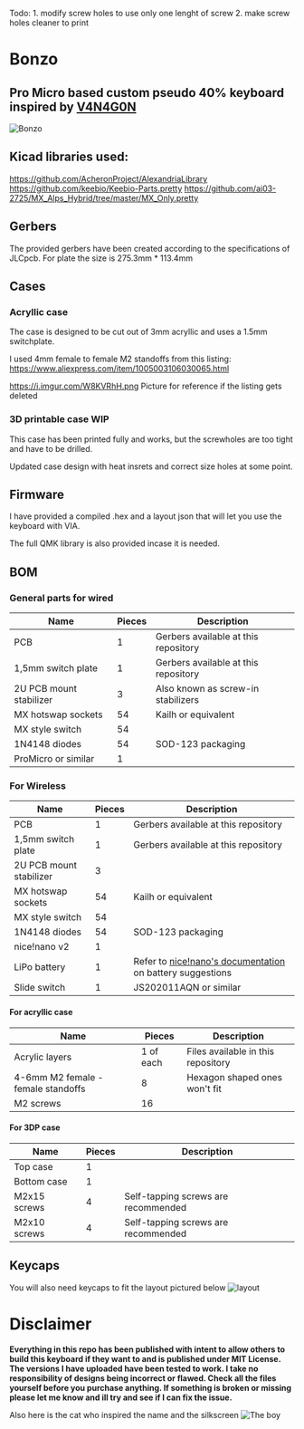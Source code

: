 Todo: 1. modify screw holes to use only one lenght of screw
      2. make screw holes cleaner to print

# Bonzo
## Pro Micro based custom pseudo 40% keyboard inspired by [V4N4G0N](https://trashman.wiki/keyboards/v4n4g0n)

![Bonzo](https://i.imgur.com/aKBtpmu.jpg)

## Kicad libraries used:

https://github.com/AcheronProject/AlexandriaLibrary
https://github.com/keebio/Keebio-Parts.pretty
https://github.com/ai03-2725/MX_Alps_Hybrid/tree/master/MX_Only.pretty

## Gerbers

The provided gerbers have been created according to the specifications of JLCpcb. For plate the size is 275.3mm * 113.4mm

## Cases 

### Acryllic case

The case is designed to be cut out of 3mm acryllic and uses a 1.5mm switchplate.

I used 4mm female to female M2 standoffs from this listing: https://www.aliexpress.com/item/1005003106030065.html

https://i.imgur.com/W8KVRhH.png Picture for reference if the listing gets deleted

### 3D printable case WIP

This case has been printed fully and works, but the screwholes are too tight and have to be drilled.

Updated case design with heat insrets and correct size holes at some point.

## Firmware 

I have provided a compiled .hex and a layout json that will let you use the keyboard with VIA.

The full QMK library is also provided incase it is needed.

## BOM

### General parts for wired

| Name                    | Pieces | Description                          |
| ----------------------- | ------ | ------------------------------------ |
| PCB                     | 1      | Gerbers available at this repository |
| 1,5mm switch plate      | 1      | Gerbers available at this repository |
| 2U PCB mount stabilizer | 3      | Also known as screw-in stabilizers   |
| MX hotswap sockets      | 54     | Kailh or equivalent                  |
| MX style switch         | 54     |                                      |
| 1N4148 diodes           | 54     | SOD-123 packaging                    |
| ProMicro or similar     | 1      |                                      |

### For Wireless

| Name                    | Pieces | Description                                                                                            |
| ----------------------- | ------ | ------------------------------------------------------------------------------------------------------ |
| PCB                     | 1      | Gerbers available at this repository                                                                   |
| 1,5mm switch plate      | 1      | Gerbers available at this repository                                                                   |
| 2U PCB mount stabilizer | 3      |                                                                                                        |
| MX hotswap sockets      | 54     | Kailh or equivalent                                                                                    |
| MX style switch         | 54     |                                                                                                        |
| 1N4148 diodes           | 54     | SOD-123 packaging                                                                                      |
| nice!nano v2            | 1      |                                                                                                        |
| LiPo battery            | 1      | Refer to [nice!nano's documentation](https://nicekeyboards.com/docs/nice-nano/) on battery suggestions |
| Slide switch            | 1      | JS202011AQN or similar                                                                                 |

#### For acryllic case

| Name                               | Pieces    | Description                        |
| ---------------------------------- | --------- | ---------------------------------- |
| Acrylic layers                     | 1 of each | Files available in this repository |
| 4-6mm M2 female - female standoffs | 8         | Hexagon shaped ones won't fit      |
| M2 screws                          | 16        |                                    |

#### For 3DP case

| Name         | Pieces | Description                         |
| ------------ | ------ | ----------------------------------- |
| Top case     | 1      |                                     |
| Bottom case  | 1      |                                     |
| M2x15 screws | 4      | Self-tapping screws are recommended |
| M2x10 screws | 4      | Self-tapping screws are recommended |



## Keycaps
You will also need keycaps to fit the layout pictured below 
![layout](https://i.imgur.com/XcQJnYB.png)

# Disclaimer
**Everything in this repo has been published with intent to allow others to build this keyboard if they want to and is published under MIT License. The versions I have uploaded have been tested to work. I take no responsibility of designs being incorrect or flawed. Check all the files yourself before you purchase anything. If something is broken or missing please let me know and ill try and see if I can fix the issue.**


Also here is the cat who inspired the name and the silkscreen
![The boy](https://i.imgur.com/2VJDWau.jpg)
